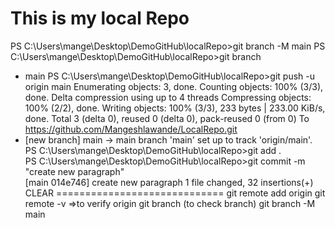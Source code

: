 # This is my local Repo
PS C:\Users\mange\Desktop\DemoGitHub\localRepo>git branch -M main
PS C:\Users\mange\Desktop\DemoGitHub\localRepo>git branch
* main
PS C:\Users\mange\Desktop\DemoGitHub\localRepo>git push -u origin main
Enumerating objects: 3, done.
Counting objects: 100% (3/3), done.
Delta compression using up to 4 threads
Compressing objects: 100% (2/2), done.
Writing objects: 100% (3/3), 233 bytes | 233.00 KiB/s, done.
Total 3 (delta 0), reused 0 (delta 0), pack-reused 0 (from 0)
To https://github.com/Mangeshlawande/LocalRepo.git
 * [new branch]      main -> main
branch 'main' set up to track 'origin/main'.
PS C:\Users\mange\Desktop\DemoGitHub\localRepo>git add .                                        
PS C:\Users\mange\Desktop\DemoGitHub\localRepo>git commit -m "create new paragraph"             
[main 014e746] create new paragraph
 1 file changed, 32 insertions(+)
CLEAR
=============================
git remote add origin <link>
git remote -v =>to verify origin
git branch (to check branch)
git branch -M main 